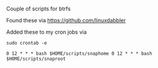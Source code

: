 Couple of scripts for btrfs 

Found these via https://github.com/linuxdabbler

Added these to my cron jobs via

`sudo crontab -e`

``
0 12 * * * bash $HOME/scripts/snaphome
0 12 * * * bash $HOME/scripts/snaproot
``